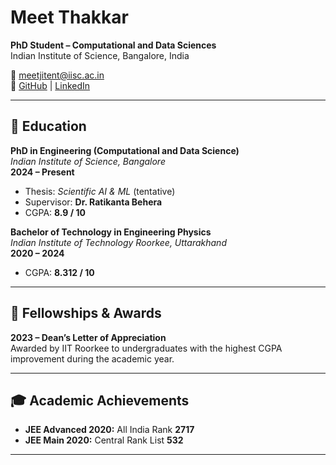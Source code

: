 # Meet Thakkar

**PhD Student – Computational and Data Sciences**  
Indian Institute of Science, Bangalore, India  

📧 [meetjitent@iisc.ac.in](mailto:meetjitent@iisc.ac.in)  
🔗 [GitHub](https://github.com/Thakkar-meet) | [LinkedIn](https://www.linkedin.com/in/meet-thakkar-b720a8201/)

---

## 🧠 Education

**PhD in Engineering (Computational and Data Science)**  
*Indian Institute of Science, Bangalore*  
**2024 – Present**  
- Thesis: *Scientific AI & ML* (tentative)  
- Supervisor: **Dr. Ratikanta Behera**
- CGPA: **8.9 / 10**

**Bachelor of Technology in Engineering Physics**  
*Indian Institute of Technology Roorkee, Uttarakhand*  
**2020 – 2024**  
- CGPA: **8.312 / 10**

---

## 🏅 Fellowships & Awards

**2023 – Dean’s Letter of Appreciation**  
Awarded by IIT Roorkee to undergraduates with the highest CGPA improvement during the academic year.

---

## 🎓 Academic Achievements

- **JEE Advanced 2020:** All India Rank **2717**  
- **JEE Main 2020:** Central Rank List **532**

---

